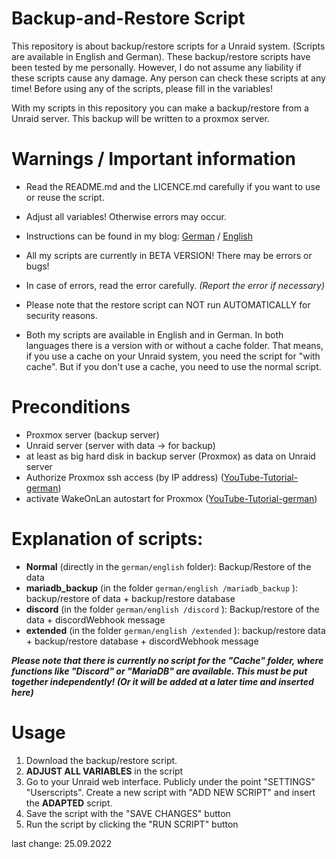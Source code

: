 # Backup-and-Restore Script
This repository is about backup/restore scripts for a Unraid system. (Scripts are available in English and German).
These backup/restore scripts have been tested by me personally. 
However, I do not assume any liability if these scripts cause any damage. 
Any person can check these scripts at any time! Before using any of the scripts, please fill in the variables!

With my scripts in this repository you can make a backup/restore from a Unraid server. This backup will be written to a proxmox server. 

# Warnings / Important information
- Read the README.md and the LICENCE.md carefully if you want to use or reuse the script.

- Adjust all variables! Otherwise errors may occur.

- Instructions can be found in my blog: [German](https://blog.easytec.tech/index.php/2022/11/14/backupskript-fuer-unraid-auf-proxmox/) / [English](https://blog.easytec.tech/index.php/en/2022/11/14/backup-script-for-unraid-on-proxmox/)

- All my scripts are currently in BETA VERSION! There may be errors or bugs!

- In case of errors, read the error carefully. *(Report the error if necessary)*

- Please note that the restore script can NOT run AUTOMATICALLY for security reasons.

- Both my scripts are available in English and in German.
In both languages there is a version with or without a cache folder. That means, if you use a cache on your Unraid system, you need the script for "with cache".
But if you don't use a cache, you need to use the normal script.

# Preconditions
- Proxmox server (backup server)
- Unraid server (server with data -> for backup)
- at least as big hard disk in backup server (Proxmox) as data on Unraid server
- Authorize Proxmox ssh access (by IP address) ([YouTube-Tutorial-german](https://youtu.be/K1mC23QjsSY))
- activate WakeOnLan autostart for Proxmox ([YouTube-Tutorial-german](https://youtu.be/lArZdf0d_Ow))

# Explanation of scripts:
- **Normal** (directly in the ```german/english``` folder): Backup/Restore of the data
- **mariadb_backup** (in the folder ```german/english /mariadb_backup``` ): backup/restore of data + backup/restore database
- **discord** (in the folder ```german/english /discord``` ): Backup/restore of the data + discordWebhook message
- **extended** (in the folder ```german/english /extended``` ): backup/restore data + backup/restore database + discordWebhook message

***Please note that there is currently no script for the "Cache" folder, where functions like "Discord" or "MariaDB" are available. This must be put together independently! (Or it will be added at a later time and inserted here)***

# Usage
1. Download the backup/restore script.
2. **ADJUST ALL VARIABLES** in the script
3.  Go to your Unraid web interface. Publicly under the point "SETTINGS" "Userscripts". Create a new script with "ADD NEW SCRIPT" and insert the **ADAPTED** script.
4. Save the script with the "SAVE CHANGES" button
5. Run the script by clicking the "RUN SCRIPT" button


last change: 25.09.2022
